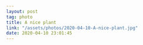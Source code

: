 ```yaml
---
layout: post
tag: photo
title: A nice plant
link: "/assets/photos/2020-04-10-A-nice-plant.jpg"
date: 2020-04-10 23:01:45
---
```

